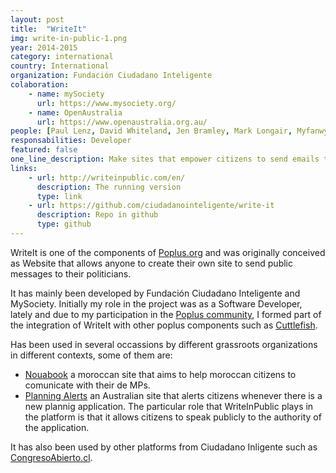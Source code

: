 ```yaml
---
layout: post
title:  "WriteIt"
img: write-in-public-1.png
year: 2014-2015
category: international
country: International
organization: Fundación Ciudadano Inteligente
colaboration: 
    - name: mySociety
      url: https://www.mysociety.org/
    - name: OpenAustralia
      url: https://www.openaustralia.org.au/
people: [Paul Lenz, David Whiteland, Jen Bramley, Mark Longair, Myfanwy Nixon, Chris Mytton, Tony Bowden]
responsabilities: Developer
featured: false
one_line_description: Make sites that empower citizens to send emails to representatives and politicians.
links: 
    - url: http://writeinpublic.com/en/
      description: The running version
      type: link
    - url: https://github.com/ciudadanointeligente/write-it
      description: Repo in github
      type: github
---
```

WriteIt is one of the components of [Poplus.org](http://poplus.org) and was originally conceived as Website that allows anyone to create their own site to send public messages to their politicians.

It has mainly been developed by Fundación Ciudadano Inteligente and MySociety. Initially my role in the project was as a Software Developer, lately and due to my participation in the [Poplus community](/poplus/), I formed part of the integration of WriteIt with other poplus components such as [Cuttlefish](https://cuttlefish.io/).

Has been used in several occassions by different grassroots organizations in different contexts, some of them are:

* [Nouabook](http://nouabook.ma/fr/) a moroccan site that aims to help moroccan citizens to comunicate with their de MPs.
* [Planning Alerts](https://www.planningalerts.org.au/) an Australian site that alerts citizens whenever there is a new plannig application. The particular role that WriteInPublic plays in the platform is that it allows citizens to speak publicly to the authority of the application.

It has also been used by other platforms from Ciudadano Inligente such as [CongresoAbierto.cl](http://congresoabierto.cl/).
